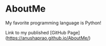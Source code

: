 # AboutMe

My favorite programming language is Python!

Link to my published [GitHub Page] (https://anushaprao.github.io/AboutMe/)
